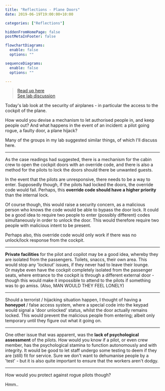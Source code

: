 ```yaml
---
title: "Reflections - Plane Doors"
date: 2019-06-19T19:00:00+10:00

categories: ["Reflections"]

hiddenFromHomePage: false
postMetaInFooter: false

flowchartDiagrams:
  enable: false
  options: ""

sequenceDiagrams: 
  enable: false
  options: ""

---
```


> [Read up here](../case-study-plane-doors)  
[See lab discussion](../lab03)

Today's lab look at the security of airplanes - in particular the access to the cockpit of the plane.

How would you devise a mechanism to let authorised people in, and keep people out? And what happens in the event of an incident: a pilot going rogue, a faulty door, a plane hijack?

Many of the groups in my lab suggested similar things, of which I'll discuss here.

---
As the case readings had suggested, there is a mechanism for the cabin crew to open the cockpit doors with an override code, and there is also a method for the pilots to lock the doors should there be unwanted guests.

In the event that the pilots are unresponsive, there needs to be a way to enter. Supposedly though, if the pilots had locked the doors, the override code would fail. Perhaps, this **override code should have a higher priority** than the internal lock.  

Of course though, this would raise a security concern, as a malicious person who knows the code would be able to bypass the door lock. It could be a good idea to require two people to enter (possibly different) codes simultaneously in order to unlock the door. This would therefore require two people with malicious intent to be present.

Perhaps also, this override code would only work if there was no unlock/lock response from the cockpit.

---

**Private facilities** for the pilot and copilot may be a good idea, whereby they are isolated from the passengers. Toilets, snaccs, their own area. This would stop any 'lockout' issues, if they never had to leave their lounge.  
Or maybe even have the cockpit completely isolated from the passenger seats, where entrance to the cockpit is through a different external door - though this would make it impossible to attend to the pilots if something was to go amiss. (Also, MAN WOULD THEY FEEL LONELY)

---

Should a terrorist / hijacking situation happen, I thought of having a **honeypot** / false access system, where a special code into the keypad would signal a 'door unlocked' status, whilst the door actually remains locked. This would prevent the malicious people from entering; albeit only temporary until they figure out what it going on.

---

One other issue that was apparent, was the **lack of psychological assessment** of the pilots. How would you know if a pilot, or even crew member, has the psychological stamina to function autonomously and with integrity. It would be good to let staff undergo some testing to deem if they are (still) fit for service. Sure we don't want to dehumanise people by a 'test' - but it is also quite important to ensure that the workers aren't dodgy.

---

How would you protect against rogue pilots though?  

Hmm..



